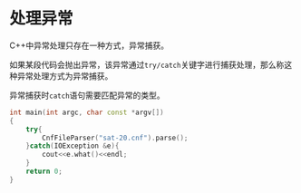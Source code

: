 # 处理异常

C++中异常处理只存在一种方式，异常捕获。

如果某段代码会抛出异常，该异常通过`try/catch`关键字进行捕获处理，那么称这种异常处理方式为异常捕获。

异常捕获时`catch`语句需要匹配异常的类型。

```c++
int main(int argc, char const *argv[])
{
    try{
        CnfFileParser("sat-20.cnf").parse();
    }catch(IOException &e){
        cout<<e.what()<<endl;
    }
    return 0;
}
```

